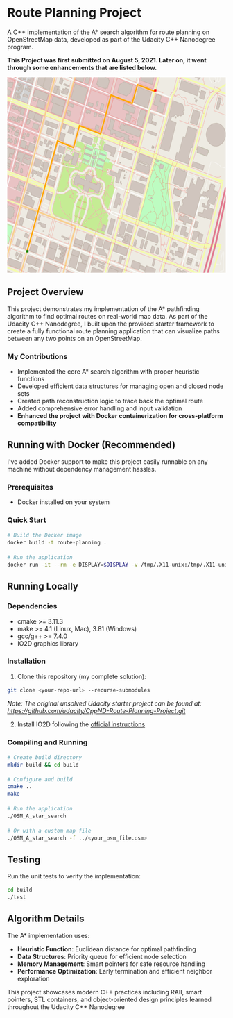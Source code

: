 # Route Planning Project

A C++ implementation of the A* search algorithm for route planning on OpenStreetMap data, developed as part of the Udacity C++ Nanodegree program.

**This Project was first submitted on August 5, 2021. Later on, it went through some enhancements that are listed below.**

<img src="map.png" width="600" height="450" />

## Project Overview

This project demonstrates my implementation of the A* pathfinding algorithm to find optimal routes on real-world map data. As part of the Udacity C++ Nanodegree, I built upon the provided starter framework to create a fully functional route planning application that can visualize paths between any two points on an OpenStreetMap.

### My Contributions
- Implemented the core A* search algorithm with proper heuristic functions
- Developed efficient data structures for managing open and closed node sets
- Created path reconstruction logic to trace back the optimal route
- Added comprehensive error handling and input validation
- **Enhanced the project with Docker containerization for cross-platform compatibility**

## Running with Docker (Recommended)

I've added Docker support to make this project easily runnable on any machine without dependency management hassles.

### Prerequisites
- Docker installed on your system

### Quick Start
```bash
# Build the Docker image
docker build -t route-planning .

# Run the application
docker run -it --rm -e DISPLAY=$DISPLAY -v /tmp/.X11-unix:/tmp/.X11-unix route-planning
```

## Running Locally

### Dependencies
* cmake >= 3.11.3
* make >= 4.1 (Linux, Mac), 3.81 (Windows)
* gcc/g++ >= 7.4.0
* IO2D graphics library

### Installation
1. Clone this repository (my complete solution):
```bash
git clone <your-repo-url> --recurse-submodules
```
*Note: The original unsolved Udacity starter project can be found at: https://github.com/udacity/CppND-Route-Planning-Project.git*

2. Install IO2D following the [official instructions](https://github.com/cpp-io2d/P0267_RefImpl/blob/master/BUILDING.md)

### Compiling and Running

```bash
# Create build directory
mkdir build && cd build

# Configure and build
cmake ..
make

# Run the application
./OSM_A_star_search

# Or with a custom map file
./OSM_A_star_search -f ../<your_osm_file.osm>
```

## Testing

Run the unit tests to verify the implementation:
```bash
cd build
./test
```

## Algorithm Details

The A* implementation uses:
- **Heuristic Function**: Euclidean distance for optimal pathfinding
- **Data Structures**: Priority queue for efficient node selection
- **Memory Management**: Smart pointers for safe resource handling
- **Performance Optimization**: Early termination and efficient neighbor exploration

This project showcases modern C++ practices including RAII, smart pointers, STL containers, and object-oriented design principles learned throughout the Udacity C++ Nanodegree

